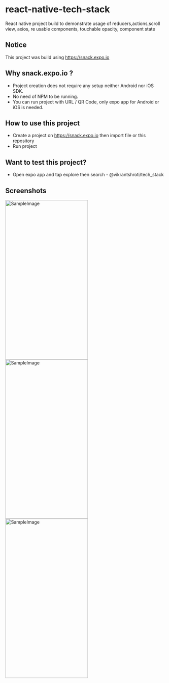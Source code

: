 # react-native-tech-stack
React native project build to demonstrate usage of reducers,actions,scroll view, axios, re usable components, touchable opacity, component state

## Notice
This project was build using https://snack.expo.io

## Why snack.expo.io ?
- Project creation does not require any setup neither Android nor iOS SDK.
- No need of NPM to be running.
- You can run project with URL / QR Code, only expo app for Android or iOS is needed.

## How to use this project
- Create a project on https://snack.expo.io then import file or this repository
- Run project

## Want to test this project?
- Open expo app and tap explore then search - @vikrantshroti/tech_stack

## Screenshots
 <img src = screenshots/Screenshot_20181025-161917.png width="260" height="500" alt="SampleImage"/>  <img src = screenshots/Screenshot_20181025-161922.png width="260" height="500" alt="SampleImage"/>  <img src = screenshots/Screenshot_20181025-161928.png width="260" height="500" alt="SampleImage"/>

